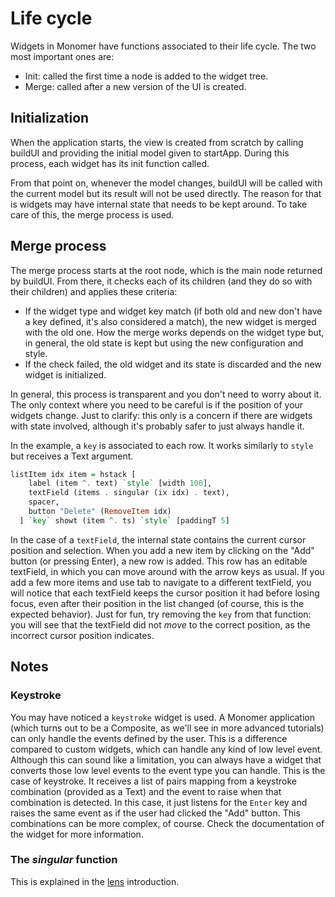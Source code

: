 # Life cycle

Widgets in Monomer have functions associated to their life cycle. The two most
important ones are:

- Init: called the first time a node is added to the widget tree.
- Merge: called after a new version of the UI is created.

## Initialization

When the application starts, the view is created from scratch by calling buildUI
and providing the initial model given to startApp. During this process, each
widget has its init function called.

From that point on, whenever the model changes, buildUI will be called with the
current model but its result will not be used directly. The reason for that is
widgets may have internal state that needs to be kept around. To take care of
this, the merge process is used.

## Merge process

The merge process starts at the root node, which is the main node returned by
buildUI. From there, it checks each of its children (and they do so with their
children) and applies these criteria:

- If the widget type and widget key match (if both old and new don't have a key
  defined, it's also considered a match), the new widget is merged with the old
  one. How the merge works depends on the widget type but, in general, the old
  state is kept but using the new configuration and style.
- If the check failed, the old widget and its state is discarded and the new
  widget is initialized.

In general, this process is transparent and you don't need to worry about it.
The only context where you need to be careful is if the position of your widgets
change. Just to clarify: this only is a concern if there are widgets with state
involved, although it's probably safer to just always handle it.

In the example, a `key` is associated to each row. It works similarly to `style`
but receives a Text argument.

```haskell
listItem idx item = hstack [
    label (item ^. text) `style` [width 100],
    textField (items . singular (ix idx) . text),
    spacer,
    button "Delete" (RemoveItem idx)
  ] `key` showt (item ^. ts) `style` [paddingT 5]
```

In the case of a `textField`, the internal state contains the current cursor
position and selection. When you add a new item by clicking on the "Add" button
(or pressing Enter), a new row is added. This row has an editable textField, in
which you can move around with the arrow keys as usual. If you add a few more
items and use tab to navigate to a different textField, you will notice that
each textField keeps the cursor position it had before losing focus, even after
their position in the list changed (of course, this is the expected behavior).
Just for fun, try removing the `key` from that function: you will see that the
textField did not _move_ to the correct position, as the incorrect cursor
position indicates.

## Notes

### Keystroke

You may have noticed a `keystroke` widget is used. A Monomer application (which
turns out to be a Composite, as we'll see in more advanced tutorials) can only
handle the events defined by the user. This is a difference compared to custom
widgets, which can handle any kind of low level event. Although this can sound
like a limitation, you can always have a widget that converts those low level
events to the event type you can handle. This is the case of keystroke. It
receives a list of pairs mapping from a keystroke combination (provided as a
Text) and the event to raise when that combination is detected. In this case, it
just listens for the `Enter` key and raises the same event as if the user had
clicked the "Add" button. This combinations can be more complex, of course.
Check the documentation of the widget for more information.

### The _singular_ function

This is explained in the [lens](external/01-lenses.md) introduction.
